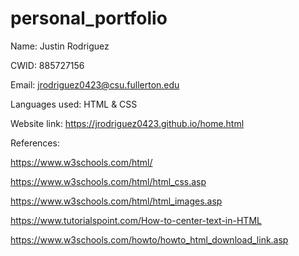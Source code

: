 # personal_portfolio

Name: Justin Rodriguez

CWID: 885727156

Email: jrodriguez0423@csu.fullerton.edu

Languages used: HTML & CSS

Website link: https://jrodriguez0423.github.io/home.html

References:

https://www.w3schools.com/html/

https://www.w3schools.com/html/html_css.asp

https://www.w3schools.com/html/html_images.asp

https://www.tutorialspoint.com/How-to-center-text-in-HTML

https://www.w3schools.com/howto/howto_html_download_link.asp
